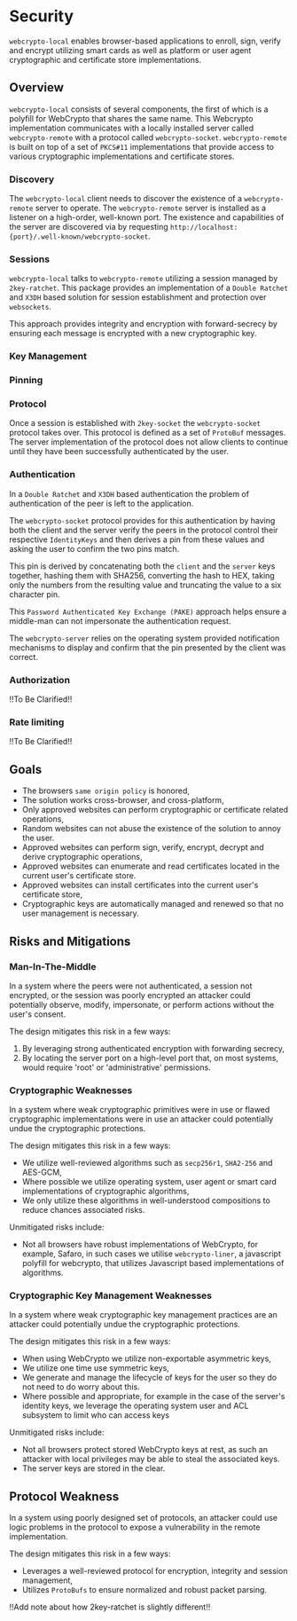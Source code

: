 # Security 
`webcrypto-local` enables browser-based applications to enroll, sign, verify and encrypt utilizing smart cards as well as platform or user agent cryptographic and certificate store implementations.

## Overview
`webcrypto-local` consists of several components, the first of which is a polyfill for WebCrypto that shares the same name. This Webcrypto implementation communicates with a locally installed server called `webcrypto-remote` with a protocol called `webcrypto-socket`. `webcrypto-remote` is built on top of a set of `PKCS#11` implementations that provide access to various cryptographic implementations and certificate stores.

### Discovery
The `webcrypto-local` client needs to discover the existence of a `webcrypto-remote` server to operate. The `webcrypto-remote` server is installed as a listener on a high-order, well-known port. The existence and capabilities of the server are discovered via by requesting `http://localhost:{port}/.well-known/webcrypto-socket`.

### Sessions
`webcrypto-local` talks to `webcrypto-remote` utilizing a session managed by `2key-ratchet`. This package provides an implementation of a `Double Ratchet` and `X3DH` based solution for session establishment and protection over `websockets`.

This approach provides integrity and encryption with forward-secrecy by ensuring each message is encrypted with a new cryptographic key.

### Key Management
<To Be clarified>

### Pinning
<To Be clarified>

### Protocol
Once a session is established with `2key-socket` the `webcrypto-socket` protocol takes over. This protocol is defined as a set of `ProtoBuf` messages. The server implementation of the protocol does not allow clients to continue until they have been successfully authenticated by the user.

### Authentication
In a `Double Ratchet` and `X3DH` based authentication the problem of authentication of the peer is left to the application. 

The `webcrypto-socket` protocol provides for this authentication by having both the client and the server verify the peers in the protocol control their respective `IdentityKeys` and then derives a pin from these values and asking the user to confirm the two pins match.

This pin is derived by concatenating both the `client` and the `server` keys together, hashing them with SHA256, converting the hash to HEX, taking only the numbers from the resulting value and truncating the value to a six character pin.

This `Password Authenticated Key Exchange (PAKE)` approach helps ensure a middle-man can not impersonate the authentication request.

The `webcrypto-server` relies on the operating system provided notification mechanisms to display and confirm that the pin presented by the client was correct.

### Authorization
!!To Be Clarified!!

### Rate limiting
!!To Be Clarified!!


## Goals
- The browsers `same origin policy` is honored,
- The solution works cross-browser, and cross-platform,
- Only approved websites can perform cryptographic or certificate related operations,
- Random websites can not abuse the existence of the solution to annoy the user.
- Approved websites can perform sign, verify, encrypt, decrypt and derive cryptographic operations,
- Approved websites can enumerate and read certificates located in the current user's certificate store.
- Approved websites can install certificates into the current user's certificate store,
- Cryptographic keys are automatically managed and renewed so that no user management is necessary.
 

## Risks and Mitigations
### Man-In-The-Middle
In a system where the peers were not authenticated, a session not encrypted, or the session was poorly encrypted an attacker could potentially observe, modify, impersonate, or perform actions without the user's consent.

The design mitigates this risk in a few ways:
1. By leveraging strong authenticated encryption with forwarding secrecy,
2. By locating the server port on a high-level port that, on most systems, would require 'root' or 'administrative' permissions.

### Cryptographic Weaknesses
In a system where weak cryptographic primitives were in use or flawed cryptographic implementations were in use an attacker could potentially undue the cryptographic protections.

The design mitigates this risk in a few ways:
- We utilize well-reviewed algorithms such as `secp256r1`, `SHA2-256` and AES-GCM,
- Where possible we utilize operating system, user agent or smart card implementations of cryptographic algorithms,
- We only utilize these algorithms in well-understood compositions to reduce chances associated risks.

Unmitigated risks include:
- Not all browsers have robust implementations of WebCrypto, for example, Safaro, in such cases we utilise `webcrypto-liner`, a javascript polyfill for webcrypto, that utilizes Javascript based implementations of algorithms.

### Cryptographic Key Management Weaknesses
In a system where weak cryptographic key management practices are an attacker could potentially undue the cryptographic protections.

The design mitigates this risk in a few ways:
- When using WebCrypto we utilize non-exportable asymmetric keys,
- We utilize one time use symmetric keys,
- We generate and manage the lifecycle of keys for the user so they do not need to do worry about this.
- Where possible and appropriate, for example in the case of the server's identity keys, we leverage the operating system user and ACL subsystem to limit who can access keys

Unmitigated risks include:
- Not all browsers protect stored WebCrypto keys at rest, as such an attacker with local privileges may be able to steal the associated keys.
- The server keys are stored in the clear.

## Protocol Weakness
In a system using poorly designed set of protocols, an attacker could use logic problems in the protocol to expose a vulnerability in the remote implementation.

The design mitigates this risk in a few ways:
- Leverages a well-reviewed protocol for encryption, integrity and session management,
- Utilizes `ProtoBufs` to ensure normalized and robust packet parsing.

!!Add note about how 2key-ratchet is slightly different!!

